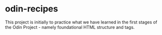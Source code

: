 # odin-recipes

This project is initially to practice what we have
learned in the first stages of the Odin Project - 
namely foundational HTML structure and tags.